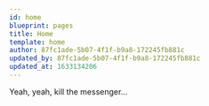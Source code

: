 ```yaml
---
id: home
blueprint: pages
title: Home
template: home
author: 87fc1ade-5b07-4f1f-b9a8-172245fb881c
updated_by: 87fc1ade-5b07-4f1f-b9a8-172245fb881c
updated_at: 1633134206
---
```

Yeah, yeah, kill the messenger...